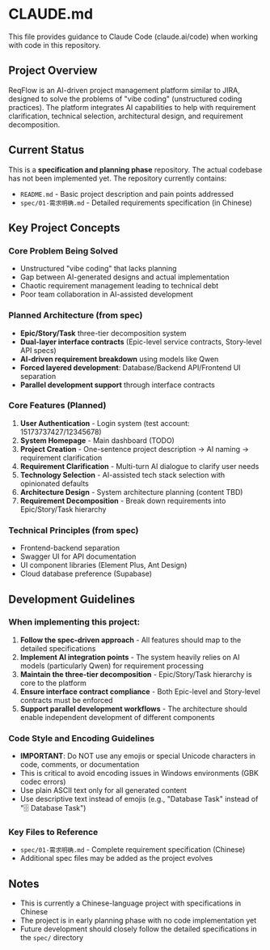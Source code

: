 # CLAUDE.md

This file provides guidance to Claude Code (claude.ai/code) when working with code in this repository.

## Project Overview

ReqFlow is an AI-driven project management platform similar to JIRA, designed to solve the problems of "vibe coding" (unstructured coding practices). The platform integrates AI capabilities to help with requirement clarification, technical selection, architectural design, and requirement decomposition.

## Current Status

This is a **specification and planning phase** repository. The actual codebase has not been implemented yet. The repository currently contains:

- `README.md` - Basic project description and pain points addressed
- `spec/01-需求明确.md` - Detailed requirements specification (in Chinese)

## Key Project Concepts

### Core Problem Being Solved
- Unstructured "vibe coding" that lacks planning
- Gap between AI-generated designs and actual implementation
- Chaotic requirement management leading to technical debt
- Poor team collaboration in AI-assisted development

### Planned Architecture (from spec)
- **Epic/Story/Task** three-tier decomposition system
- **Dual-layer interface contracts** (Epic-level service contracts, Story-level API specs)
- **AI-driven requirement breakdown** using models like Qwen
- **Forced layered development**: Database/Backend API/Frontend UI separation
- **Parallel development support** through interface contracts

### Core Features (Planned)
1. **User Authentication** - Login system (test account: 15173737427/12345678)
2. **System Homepage** - Main dashboard (TODO)
3. **Project Creation** - One-sentence project description → AI naming → requirement clarification
4. **Requirement Clarification** - Multi-turn AI dialogue to clarify user needs
5. **Technology Selection** - AI-assisted tech stack selection with opinionated defaults
6. **Architecture Design** - System architecture planning (content TBD)
7. **Requirement Decomposition** - Break down requirements into Epic/Story/Task hierarchy

### Technical Principles (from spec)
- Frontend-backend separation
- Swagger UI for API documentation
- UI component libraries (Element Plus, Ant Design)
- Cloud database preference (Supabase)

## Development Guidelines

### When implementing this project:
1. **Follow the spec-driven approach** - All features should map to the detailed specifications
2. **Implement AI integration points** - The system heavily relies on AI models (particularly Qwen) for requirement processing
3. **Maintain the three-tier decomposition** - Epic/Story/Task hierarchy is core to the platform
4. **Ensure interface contract compliance** - Both Epic-level and Story-level contracts must be enforced
5. **Support parallel development workflows** - The architecture should enable independent development of different components

### Code Style and Encoding Guidelines
- **IMPORTANT**: Do NOT use any emojis or special Unicode characters in code, comments, or documentation
- This is critical to avoid encoding issues in Windows environments (GBK codec errors)
- Use plain ASCII text only for all generated content
- Use descriptive text instead of emojis (e.g., "Database Task" instead of "🗄️ Database Task")

### Key Files to Reference
- `spec/01-需求明确.md` - Complete requirement specification (Chinese)
- Additional spec files may be added as the project evolves

## Notes
- This is currently a Chinese-language project with specifications in Chinese
- The project is in early planning phase with no code implementation yet
- Future development should closely follow the detailed specifications in the `spec/` directory